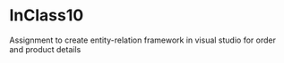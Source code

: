 # InClass10
Assignment to create entity-relation framework in visual studio 
for order and product details

